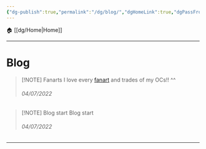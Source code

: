 ```yaml
---
{"dg-publish":true,"permalink":"/dg/blog/","dgHomeLink":true,"dgPassFrontmatter":false}
---
```


🏠 [[dg/Home|Home]]
____
# Blog
> [!NOTE] Fanarts
> I love every [fanart](Fanarts.md) and trades of my OCs!! ^^
> <h6>04/07/2022</h6>

> [!NOTE] Blog start
> Blog start
> <h6>04/07/2022</h6>

____